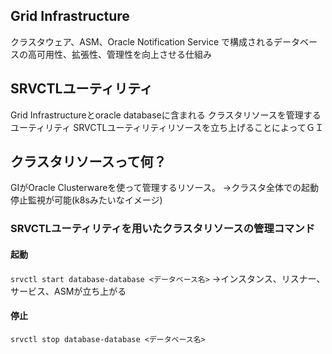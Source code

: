 ## Grid Infrastructure
クラスタウェア、ASM、Oracle Notification Service で構成されるデータベースの高可用性、拡張性、管理性を向上させる仕組み
## SRVCTLユーティリティ
Grid Infrastructureとoracle databaseに含まれる
クラスタリソースを管理するユーティリティ
SRVCTLユーティリティリソースを立ち上げることによってＧＩ
## クラスタリソースって何？
GIがOracle Clusterwareを使って管理するリソース。
→クラスタ全体での起動停止監視が可能(k8sみたいなイメージ)
### SRVCTLユーティリティを用いたクラスタリソースの管理コマンド

#### 起動
`srvctl start database-database <データベース名>`
→インスタンス、リスナー、サービス、ASMが立ち上がる
#### 停止
`srvctl stop database-database <データベース名>`